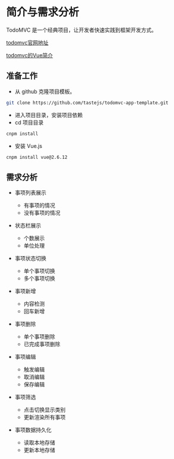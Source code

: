 # 简介与需求分析

TodoMVC 是一个经典项目，让开发者快速实践到框架开发方式。

[todomvc官网地址](http://todomvc.com/)

[todomvc的Vue简介](https://todomvc.com/examples/vue/)

## 准备工作

- 从 github 克隆项目模板。

```sh
git clone https://github.com/tastejs/todomvc-app-template.git
```

- 进入项目目录，安装项目依赖
- cd 项目目录

```sh
cnpm install
```

- 安装 Vue.js

```sh
cnpm install vue@2.6.12
```

## 需求分析

- 事项列表展示
  - 有事项的情况
  - 没有事项的情况
- 状态栏展示
  - 个数展示
  - 单位处理

- 事项状态切换
  - 单个事项切换
  - 多个事项切换
- 事项新增
  - 内容检测
  - 回车新增
- 事项删除
  - 单个事项删除
  - 已完成事项删除
- 事项编辑
  - 触发编辑
  - 取消编辑
  - 保存编辑

- 事项筛选
  - 点击切换显示类别
  - 更新渲染所有事项
- 事项数据持久化
  - 读取本地存储
  - 更新本地存储
